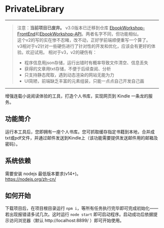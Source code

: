 # PrivateLibrary
---
>注意：__当前项目已废弃。__
>v3.0版本已迁移到仓库 [EbookWorkshop-FrontEnd](./../../../EbookWorkshop-FrontEnd)和[EbookWorkshop-API](./../../../EbookWorkshop-API)。两者名字不同，但功能相似。    
>这个v2的写的实在惨不忍睹，改不动，正好学前端顺便重写一个算了。   
>v3相对于v2针对一些硬伤进行了针对性的开发和优化，应该会有更好的体验。欢迎试用。
>相对于v3，v2的硬伤有：
> * 程序信息用json存储，运行出错时有概率导致文件清空、信息丢失
> * 获得的文章用txt存储，不便于后续查阅、分析
> * 只支持静态爬取，遇到动态渲染的网站无能为力
> * UI简陋，前端缺乏丰富的元素组装，只能一点点自己开发自己画
---
增强连载小说阅读体验的工具，打造个人书库，实现网页到 Kindle 一条龙的服务。  
    
## 功能简介
运行本工具后，您即拥有一座个人书库。您可抓取缓存指定书籍到本地，合并成txt或pdf文件，并通过邮件发送到Kindle上（该功能需要提供发送邮件用的邮箱及密码）。

## 系统依赖
需要安装 nodejs 最低版本要求(v14+)。  
https://nodejs.org/zh-cn/

## 如何开始
下载项目后，在项目根目录运行 `npm i`，等所有任务执行完毕即可完成初始化——若出现报错请多试几次。这时运行 `node start` 即可启动程序。启动成功后依据提示访问浏览器（默认 http://localhost:8899/ ）即可开始使用。
